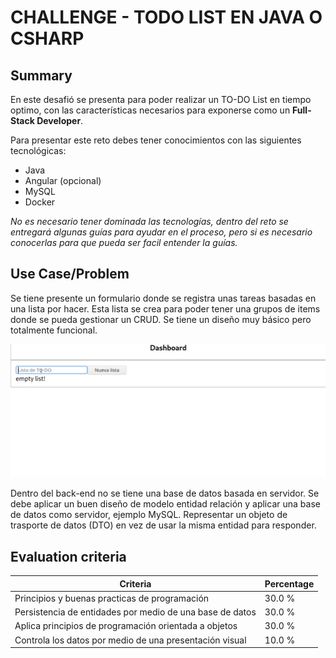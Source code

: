 # CHALLENGE - TODO LIST EN JAVA O CSHARP #

## Summary ##

En este desafió se presenta para poder realizar un TO-DO List en tiempo optimo, con las características necesarios para exponerse como un **Full-Stack Developer**.

Para presentar este reto debes tener conocimientos con las siguientes tecnológicas:

 *  Java
 *  Angular (opcional)
 *  MySQL
 *  Docker

*No es necesario tener dominada las tecnologías, dentro del reto se entregará algunas guías para ayudar en el proceso, pero si es necesario conocerlas para que pueda ser facil entender la guías.*

## Use Case/Problem ##

Se tiene presente un formulario donde se registra unas tareas basadas en una lista por hacer. Esta lista se crea para poder tener una grupos de items donde se pueda gestionar un CRUD. Se tiene un diseño muy básico pero totalmente funcional.

![todo-list-kata.gif](./todo-list-kata.gif)

Dentro del back-end no se tiene una base de datos basada en servidor. Se debe aplicar un buen diseño de modelo entidad relación y aplicar una base de datos como servidor, ejemplo MySQL. Representar un objeto de trasporte de datos (DTO) en vez de usar la misma entidad para responder.

## Evaluation criteria ##

| Criteria                                                 | Percentage |
| -------------------------------------------------------- | ---------- |
| Principios y buenas practicas de programación            | 30.0 %     |
| Persistencia de entidades por medio de una base de datos | 30.0 %     |
| Aplica principios de programación orientada a objetos    | 30.0 %     |
| Controla los datos por medio de una presentación visual  | 10.0 %     |



